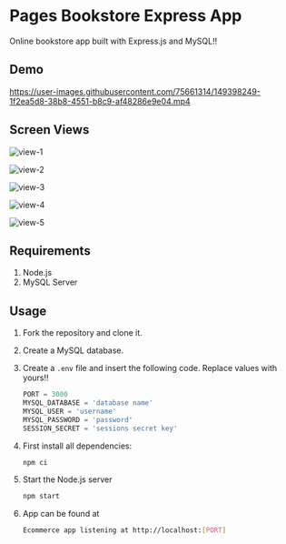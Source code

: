 
# Pages Bookstore Express App

Online bookstore app built with Express.js and MySQL!!

## Demo

https://user-images.githubusercontent.com/75661314/149398249-1f2ea5d8-38b8-4551-b8c9-af48286e9e04.mp4

## Screen Views

![view-1](https://user-images.githubusercontent.com/75661314/149398941-57402716-597f-4bad-982e-4e7cbc008693.png)

![view-2](https://user-images.githubusercontent.com/75661314/149398950-8e033e24-f3a1-4d43-8b80-ac8ff554036c.png)

![view-3](https://user-images.githubusercontent.com/75661314/149398954-90f238f0-949c-47ea-952a-2ed327d7ce0a.png)

![view-4](https://user-images.githubusercontent.com/75661314/149398960-461ce281-06bc-4433-adc8-cabde06b1507.png)

![view-5](https://user-images.githubusercontent.com/75661314/149398966-dc94fc3a-7d6b-4165-9a8a-e274a5c0d7eb.png)

## Requirements

1. Node.js
2. MySQL Server

## Usage

1. Fork the repository and clone it.

2. Create a MySQL database.

3. Create a `.env` file and insert the following code. Replace values with yours!!

    ```javascript
    PORT = 3000
    MYSQL_DATABASE = 'database name'
    MYSQL_USER = 'username'
    MYSQL_PASSWORD = 'password'
    SESSION_SECRET = 'sessions secret key'
    ```

4. First install all dependencies:

    ```bash
    npm ci
    ```

5. Start the Node.js server

    ```bash
    npm start
    ```

6. App can be found at

    ```bash
    Ecommerce app listening at http://localhost:[PORT]
    ```
